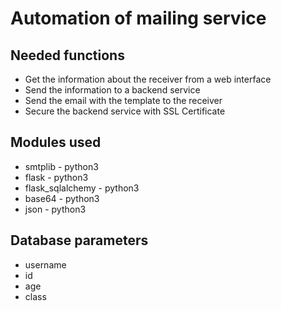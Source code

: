 # Automation of mailing service

## Needed functions
* Get the information about the receiver from a web interface
* Send the information to a backend service
* Send the email with the template to the receiver
* Secure the backend service with SSL Certificate

## Modules used
* smtplib - python3
* flask - python3
* flask_sqlalchemy - python3
* base64 - python3
* json - python3

## Database parameters
* username
* id
* age
* class
